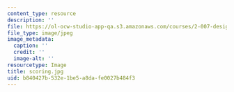 ```yaml
---
content_type: resource
description: ''
file: https://ol-ocw-studio-app-qa.s3.amazonaws.com/courses/2-007-design-and-manufacturing-i-spring-2009/b840427b532e1be5a8dafe0027b484f3_scoring.jpg
file_type: image/jpeg
image_metadata:
  caption: ''
  credit: ''
  image-alt: ''
resourcetype: Image
title: scoring.jpg
uid: b840427b-532e-1be5-a8da-fe0027b484f3
---
```

